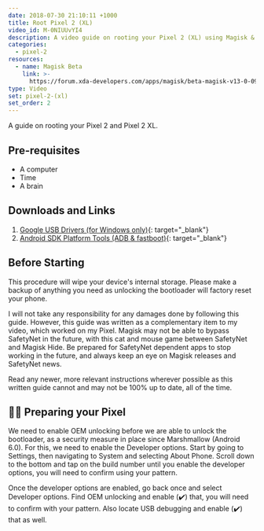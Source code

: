 ```yaml
---
date: 2018-07-30 21:10:11 +1000
title: Root Pixel 2 (XL)
video_id: M-0NIUUvYI4
description: A video guide on rooting your Pixel 2 (XL) using Magisk & Magisk Manager
categories:
  - pixel-2
resources:
  - name: Magisk Beta
    link: >-
      https://forum.xda-developers.com/apps/magisk/beta-magisk-v13-0-0980cb6-t3618589
type: Video
set: pixel-2-(xl)
set_order: 2
---
```


A guide on rooting your Pixel 2 and Pixel 2 XL.

## Pre-requisites

* A computer
* Time
* A brain

## Downloads and Links

1. [Google USB Drivers (for Windows only)](https://dl-ssl.google.com//android/repository/latest_usb_driver_windows.zip){: target="_blank"}
2. [Android SDK Platform Tools (ADB & fastboot)](https://developer.android.com/studio/releases/platform-tools.html){: target="_blank"}

## Before Starting

This procedure will wipe your device's internal storage. Please make a backup of anything you need as unlocking the bootloader will factory reset your phone.

I will not take any responsibility for any damages done by following this guide. However, this guide was written as a complementary item to my video, which worked on my Pixel. Magisk may not be able to bypass SafetyNet in the future, with this cat and mouse game between SafetyNet and Magisk Hide. Be prepared for SafetyNet dependent apps to stop working in the future, and always keep an eye on Magisk releases and SafetyNet news.

Read any newer, more relevant instructions wherever possible as this written guide cannot and may not be 100% up to date, all of the time.

## 👨‍🍳 Preparing your Pixel

We need to enable OEM unlocking before we are able to unlock the bootloader, as a security measure in place since Marshmallow (Android 6.0). For this, we need to enable the Developer options. Start by going to Settings, then navigating to System and selecting About Phone. Scroll down to the bottom and tap on the build number until you enable the developer options, you will need to confirm using your pattern.

Once the developer options are enabled, go back once and select Developer options. Find OEM unlocking and enable (✔️) that, you will need to confirm with your pattern. Also locate USB debugging and enable (✔️) that as well.